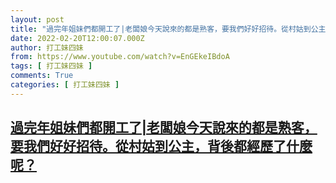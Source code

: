 ```yaml
---
layout: post
title: "過完年姐妹們都開工了|老闆娘今天說來的都是熟客，要我們好好招待。從村姑到公主，背後都經歷了什麼呢？"
date: 2022-02-20T12:00:07.000Z
author: 打工妹四妹
from: https://www.youtube.com/watch?v=EnGEkeIBdoA
tags: [ 打工妹四妹 ]
comments: True
categories: [ 打工妹四妹 ]
---
```

<!--1645358407000-->
[過完年姐妹們都開工了|老闆娘今天說來的都是熟客，要我們好好招待。從村姑到公主，背後都經歷了什麼呢？](https://www.youtube.com/watch?v=EnGEkeIBdoA)
------

<div>

</div>
